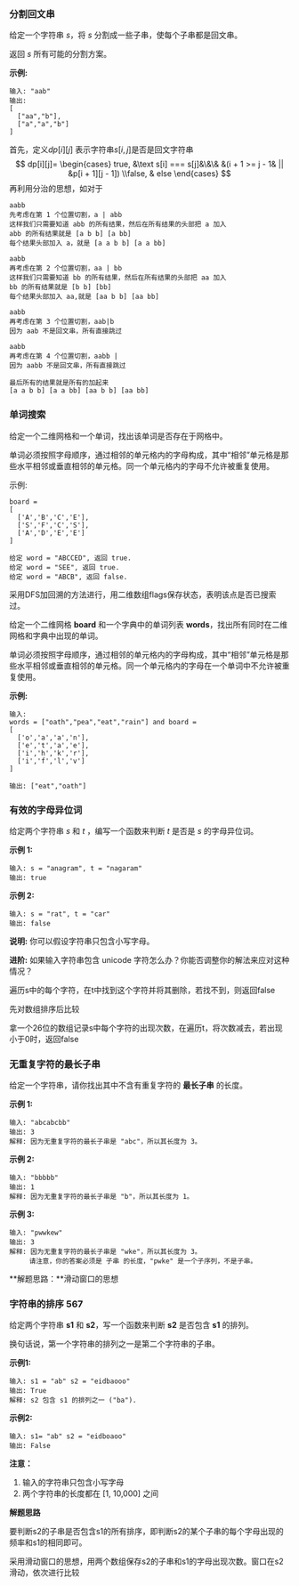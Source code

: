 ### 分割回文串

给定一个字符串 *s*，将 *s* 分割成一些子串，使每个子串都是回文串。

返回 *s* 所有可能的分割方案。

**示例:**

```
输入: "aab"
输出:
[
  ["aa","b"],
  ["a","a","b"]
]
```



首先，定义$dp[i][j]$ 表示字符串$s[i,j]$是否是回文字符串
$$
dp[i][j]=
\begin{cases}
true, &\text s[i] === s[j]&\&\& &(i + 1 >= j - 1& || &p[i + 1][j - 1])
\\false, & else
\end{cases}
$$
再利用分治的思想，如对于

~~~
aabb
先考虑在第 1 个位置切割，a | abb
这样我们只需要知道 abb 的所有结果，然后在所有结果的头部把 a 加入
abb 的所有结果就是 [a b b] [a bb]
每个结果头部加入 a，就是 [a a b b] [a a bb]

aabb
再考虑在第 2 个位置切割，aa | bb
这样我们只需要知道 bb 的所有结果，然后在所有结果的头部把 aa 加入
bb 的所有结果就是 [b b] [bb]
每个结果头部加入 aa,就是 [aa b b] [aa bb]

aabb
再考虑在第 3 个位置切割，aab|b
因为 aab 不是回文串，所有直接跳过

aabb
再考虑在第 4 个位置切割，aabb |
因为 aabb 不是回文串，所有直接跳过

最后所有的结果就是所有的加起来
[a a b b] [a a bb] [aa b b] [aa bb]
~~~



### 单词搜索

给定一个二维网格和一个单词，找出该单词是否存在于网格中。

单词必须按照字母顺序，通过相邻的单元格内的字母构成，其中“相邻”单元格是那些水平相邻或垂直相邻的单元格。同一个单元格内的字母不允许被重复使用。

示例:

~~~
board =
[
  ['A','B','C','E'],
  ['S','F','C','S'],
  ['A','D','E','E']
]

给定 word = "ABCCED", 返回 true.
给定 word = "SEE", 返回 true.
给定 word = "ABCB", 返回 false.
~~~

采用DFS加回溯的方法进行，用二维数组flags保存状态，表明该点是否已搜索过。





给定一个二维网格 **board** 和一个字典中的单词列表 **words**，找出所有同时在二维网格和字典中出现的单词。

单词必须按照字母顺序，通过相邻的单元格内的字母构成，其中“相邻”单元格是那些水平相邻或垂直相邻的单元格。同一个单元格内的字母在一个单词中不允许被重复使用。

**示例:**

```
输入: 
words = ["oath","pea","eat","rain"] and board =
[
  ['o','a','a','n'],
  ['e','t','a','e'],
  ['i','h','k','r'],
  ['i','f','l','v']
]

输出: ["eat","oath"]
```



###  有效的字母异位词 

给定两个字符串 *s* 和 *t* ，编写一个函数来判断 *t* 是否是 *s* 的字母异位词。

**示例 1:**

```
输入: s = "anagram", t = "nagaram"
输出: true
```

**示例 2:**

```
输入: s = "rat", t = "car"
输出: false
```

**说明:**
你可以假设字符串只包含小写字母。

**进阶:**
如果输入字符串包含 unicode 字符怎么办？你能否调整你的解法来应对这种情况？



遍历s中的每个字符，在t中找到这个字符并将其删除，若找不到，则返回false

先对数组排序后比较

拿一个26位的数组记录s中每个字符的出现次数，在遍历t，将次数减去，若出现小于0时，返回false

###  无重复字符的最长子串

给定一个字符串，请你找出其中不含有重复字符的 **最长子串** 的长度。

**示例 1:**

```
输入: "abcabcbb"
输出: 3 
解释: 因为无重复字符的最长子串是 "abc"，所以其长度为 3。
```

**示例 2:**

```
输入: "bbbbb"
输出: 1
解释: 因为无重复字符的最长子串是 "b"，所以其长度为 1。
```

**示例 3:**

```
输入: "pwwkew"
输出: 3
解释: 因为无重复字符的最长子串是 "wke"，所以其长度为 3。
     请注意，你的答案必须是 子串 的长度，"pwke" 是一个子序列，不是子串。
```



**解题思路：**滑动窗口的思想



### 字符串的排序 567

给定两个字符串 **s1** 和 **s2**，写一个函数来判断 **s2** 是否包含 **s1** 的排列。

换句话说，第一个字符串的排列之一是第二个字符串的子串。

**示例1:**

```
输入: s1 = "ab" s2 = "eidbaooo"
输出: True
解释: s2 包含 s1 的排列之一 ("ba").
```

 

**示例2:**

```
输入: s1= "ab" s2 = "eidboaoo"
输出: False
```

 

**注意：**

1. 输入的字符串只包含小写字母
2. 两个字符串的长度都在 [1, 10,000] 之间



**解题思路**

要判断s2的子串是否包含s1的所有排序，即判断s2的某个子串的每个字母出现的频率和s1的相同即可。

采用滑动窗口的思想，用两个数组保存s2的子串和s1的字母出现次数。窗口在s2滑动，依次进行比较